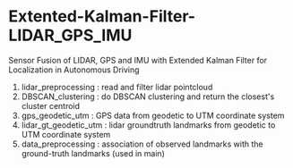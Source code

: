 # Extented-Kalman-Filter-LIDAR_GPS_IMU
Sensor Fusion of LIDAR, GPS and IMU with Extended Kalman Filter for Localization in Autonomous Driving

1) lidar_preprocessing : read and filter lidar pointcloud
2) DBSCAN_clustering : do DBSCAN clustering and return the closest's cluster centroid
3) gps_geodetic_utm : GPS data from geodetic to UTM coordinate system
4) lidar_gt_geodetic_utm : lidar groundtruth landmarks from geodetic to UTM coordinate system
5) data_preprocessing : association of observed landmarks with the ground-truth landmarks (used in main)
   
